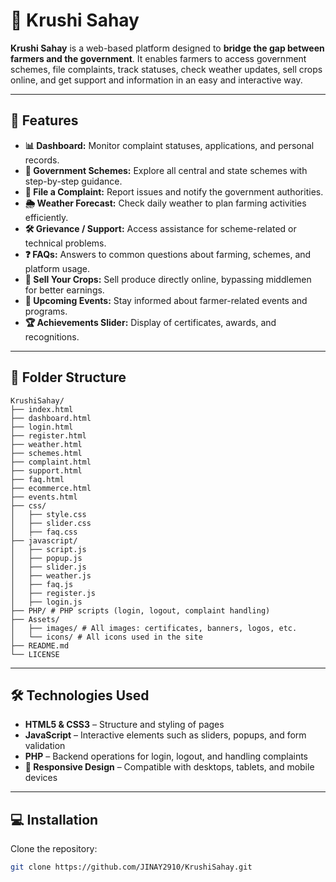# 🌾 Krushi Sahay

**Krushi Sahay** is a web-based platform designed to **bridge the gap between farmers and the government**. It enables farmers to access government schemes, file complaints, track statuses, check weather updates, sell crops online, and get support and information in an easy and interactive way.

---

## 🚀 Features

- **📊 Dashboard:** Monitor complaint statuses, applications, and personal records.  
- **📜 Government Schemes:** Explore all central and state schemes with step-by-step guidance.  
- **📨 File a Complaint:** Report issues and notify the government authorities.  
- **🌦️ Weather Forecast:** Check daily weather to plan farming activities efficiently.  
- **🛠️ Grievance / Support:** Access assistance for scheme-related or technical problems.  
- **❓ FAQs:** Answers to common questions about farming, schemes, and platform usage.  
- **🌾 Sell Your Crops:** Sell produce directly online, bypassing middlemen for better earnings.  
- **📅 Upcoming Events:** Stay informed about farmer-related events and programs.  
- **🏆 Achievements Slider:** Display of certificates, awards, and recognitions.

---

## 📁 Folder Structure
```
KrushiSahay/
├── index.html
├── dashboard.html
├── login.html
├── register.html
├── weather.html
├── schemes.html
├── complaint.html
├── support.html
├── faq.html
├── ecommerce.html
├── events.html
├── css/
│   ├── style.css
│   ├── slider.css
│   ├── faq.css
├── javascript/
│   ├── script.js
│   ├── popup.js
│   ├── slider.js
│   ├── weather.js
│   ├── faq.js
│   ├── register.js
│   ├── login.js
├── PHP/ # PHP scripts (login, logout, complaint handling)
├── Assets/
│   ├── images/ # All images: certificates, banners, logos, etc.
│   └── icons/ # All icons used in the site
├── README.md
└── LICENSE
```
---

## 🛠️ Technologies Used

- **HTML5 & CSS3** – Structure and styling of pages  
- **JavaScript** – Interactive elements such as sliders, popups, and form validation  
- **PHP** – Backend operations for login, logout, and handling complaints  
- **📱 Responsive Design** – Compatible with desktops, tablets, and mobile devices  

---

## 💻 Installation

Clone the repository:  
```bash
git clone https://github.com/JINAY2910/KrushiSahay.git
